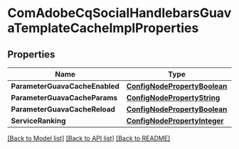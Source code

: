 # ComAdobeCqSocialHandlebarsGuavaTemplateCacheImplProperties

## Properties
Name | Type | Description | Notes
------------ | ------------- | ------------- | -------------
**ParameterGuavaCacheEnabled** | [**ConfigNodePropertyBoolean**](configNodePropertyBoolean.md) |  | [optional] 
**ParameterGuavaCacheParams** | [**ConfigNodePropertyString**](configNodePropertyString.md) |  | [optional] 
**ParameterGuavaCacheReload** | [**ConfigNodePropertyBoolean**](configNodePropertyBoolean.md) |  | [optional] 
**ServiceRanking** | [**ConfigNodePropertyInteger**](configNodePropertyInteger.md) |  | [optional] 

[[Back to Model list]](../README.md#documentation-for-models) [[Back to API list]](../README.md#documentation-for-api-endpoints) [[Back to README]](../README.md)


